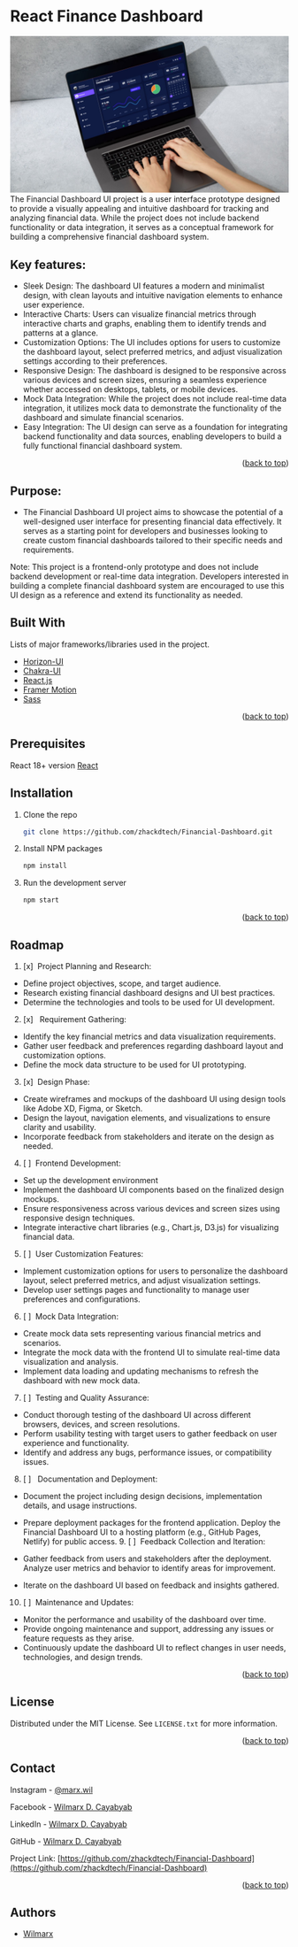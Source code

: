 <a id="top"></a>
# React Finance Dashboard
![Mockup](https://raw.githubusercontent.com/zhackdtech/Financial-Dashboard/main/Mockup.jpg)
The Financial Dashboard UI project is a user interface prototype designed to provide a visually appealing and intuitive dashboard for tracking and analyzing financial data. While the project does not include backend functionality or data integration, it serves as a conceptual framework for building a comprehensive financial dashboard system.

## Key features:

- Sleek Design: The dashboard UI features a modern and minimalist design, with clean layouts and intuitive navigation elements to enhance user experience.
- Interactive Charts: Users can visualize financial metrics through interactive charts and graphs, enabling them to identify trends and patterns at a glance.
- Customization Options: The UI includes options for users to customize the dashboard layout, select preferred metrics, and adjust visualization settings according to their preferences.
- Responsive Design: The dashboard is designed to be responsive across various devices and screen sizes, ensuring a seamless experience whether accessed on desktops, tablets, or mobile devices.
- Mock Data Integration: While the project does not include real-time data integration, it utilizes mock data to demonstrate the functionality of the dashboard and simulate financial scenarios.
- Easy Integration: The UI design can serve as a foundation for integrating backend functionality and data sources, enabling developers to build a fully functional financial dashboard system.
<p align="right">(<a href="#top">back to top</a>)</p>

## Purpose:

- The Financial Dashboard UI project aims to showcase the potential of a well-designed user interface for presenting financial data effectively. It serves as a starting point for developers and businesses looking to create custom financial dashboards tailored to their specific needs and requirements.

Note: This project is a frontend-only prototype and does not include backend development or real-time data integration. Developers interested in building a complete financial dashboard system are encouraged to use this UI design as a reference and extend its functionality as needed.

## Built With

Lists of major frameworks/libraries used in the project.

- [Horizon-UI](https://horizon-ui.com/)
- [Chakra-UI](https://chakra-ui.com/)
- [React.js](https://react.dev/)
- [Framer Motion](https://www.framer.com/motion/)
- [Sass](https://sass-lang.com/)

<p align="right">(<a href="#top">back to top</a>)</p>

## Prerequisites

React 18+ version [React](https://react.dev/)

## Installation

1. Clone the repo
   ```sh
   git clone https://github.com/zhackdtech/Financial-Dashboard.git
   ```
2. Install NPM packages
   ```sh
   npm install
   ```
3. Run the development server
   ```sh
   npm start
   ```
   <p align="right">(<a href="#top">back to top</a>)</p>

## Roadmap

1. [x] &nbsp;Project Planning and Research:

- Define project objectives, scope, and target audience.
- Research existing financial dashboard designs and UI best practices.
- Determine the technologies and tools to be used for UI development.

2. [x] &nbsp; Requirement Gathering:

- Identify the key financial metrics and data visualization requirements.
- Gather user feedback and preferences regarding dashboard layout and customization options.
- Define the mock data structure to be used for UI prototyping.

3. [x] &nbsp;Design Phase:

- Create wireframes and mockups of the dashboard UI using design tools like Adobe XD, Figma, or Sketch.
- Design the layout, navigation elements, and visualizations to ensure clarity and usability.
- Incorporate feedback from stakeholders and iterate on the design as needed.

4. [ ] &nbsp;Frontend Development:

- Set up the development environment
- Implement the dashboard UI components based on the finalized design mockups.
- Ensure responsiveness across various devices and screen sizes using responsive design techniques.
- Integrate interactive chart libraries (e.g., Chart.js, D3.js) for visualizing financial data.

5. [ ] &nbsp;User Customization Features:

- Implement customization options for users to personalize the dashboard layout, select preferred metrics, and adjust visualization settings.
- Develop user settings pages and functionality to manage user preferences and configurations.

6. [ ] &nbsp;Mock Data Integration:

- Create mock data sets representing various financial metrics and scenarios.
- Integrate the mock data with the frontend UI to simulate real-time data visualization and analysis.
- Implement data loading and updating mechanisms to refresh the dashboard with new mock data.

7. [ ] &nbsp;Testing and Quality Assurance:

- Conduct thorough testing of the dashboard UI across different browsers, devices, and screen resolutions.
- Perform usability testing with target users to gather feedback on user experience and functionality.
- Identify and address any bugs, performance issues, or compatibility issues.

8. [ ] &nbsp; Documentation and Deployment:

- Document the project including design decisions, implementation details, and usage instructions.
- Prepare deployment packages for the frontend application.
Deploy the Financial Dashboard UI to a hosting platform (e.g., GitHub Pages, Netlify) for public access. 9. [ ] &nbsp;Feedback Collection and Iteration:

- Gather feedback from users and stakeholders after the deployment.
  Analyze user metrics and behavior to identify areas for improvement.
- Iterate on the dashboard UI based on feedback and insights gathered.

10. [ ] &nbsp;Maintenance and Updates:

- Monitor the performance and usability of the dashboard over time.
- Provide ongoing maintenance and support, addressing any issues or feature requests as they arise.
- Continuously update the dashboard UI to reflect changes in user needs, technologies, and design trends.

<p align="right">(<a href="#top">back to top</a>)</p>

## License

Distributed under the MIT License. See `LICENSE.txt` for more information.

<p align="right">(<a href="#top">back to top</a>)</p>

## Contact

Instagram - [@marx.wil](https://www.instagram.com/marx.wil/)

Facebook - [Wilmarx D. Cayabyab](https://www.facebook.com/profile.php?id=61550879160614)

LinkedIn - [Wilmarx D. Cayabyab](https://www.linkedin.com/in/wilmarx-cayabyab/)

GitHub - [Wilmarx D. Cayabyab](https://github.com/zhackdtech)

Project Link: [https://github.com/zhackdtech/Financial-Dashboard](https://github.com/zhackdtech/Financial-Dashboard)

<p align="right">(<a href="#top">back to top</a>)</p>

## Authors

- [Wilmarx](https://github.com/zhackdtech/)
